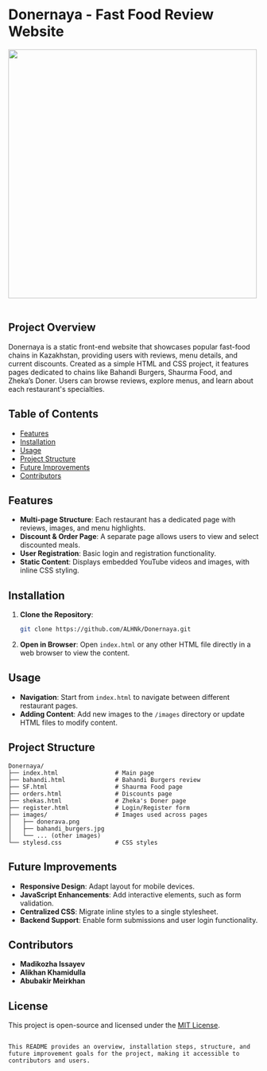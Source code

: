 # Donernaya - Fast Food Review Website

<img src="https://github.com/Anmol-Baranwal/Cool-GIFs-For-GitHub/assets/74038190/d0cfe7d1-0b8c-4e4a-9a66-875290ba6065" width="500">
<br><br>

## Project Overview
Donernaya is a static front-end website that showcases popular fast-food chains in Kazakhstan, providing users with reviews, menu details, and current discounts. Created as a simple HTML and CSS project, it features pages dedicated to chains like Bahandi Burgers, Shaurma Food, and Zheka’s Doner. Users can browse reviews, explore menus, and learn about each restaurant's specialties.

## Table of Contents
- [Features](#features)
- [Installation](#installation)
- [Usage](#usage)
- [Project Structure](#project-structure)
- [Future Improvements](#future-improvements)
- [Contributors](#contributors)

## Features
- **Multi-page Structure**: Each restaurant has a dedicated page with reviews, images, and menu highlights.
- **Discount & Order Page**: A separate page allows users to view and select discounted meals.
- **User Registration**: Basic login and registration functionality.
- **Static Content**: Displays embedded YouTube videos and images, with inline CSS styling.

## Installation
1. **Clone the Repository**:
   ```bash
   git clone https://github.com/ALHNk/Donernaya.git
   ```
2. **Open in Browser**:
   Open `index.html` or any other HTML file directly in a web browser to view the content.

## Usage
- **Navigation**: Start from `index.html` to navigate between different restaurant pages.
- **Adding Content**: Add new images to the `/images` directory or update HTML files to modify content.

## Project Structure
```
Donernaya/
├── index.html                # Main page
├── bahandi.html              # Bahandi Burgers review
├── SF.html                   # Shaurma Food page
├── orders.html               # Discounts page
├── shekas.html               # Zheka's Doner page
├── register.html             # Login/Register form
├── images/                   # Images used across pages
│   ├── donerava.png
│   ├── bahandi_burgers.jpg
│   └── ... (other images)
└── stylesd.css               # CSS styles
```

## Future Improvements
- **Responsive Design**: Adapt layout for mobile devices.
- **JavaScript Enhancements**: Add interactive elements, such as form validation.
- **Centralized CSS**: Migrate inline styles to a single stylesheet.
- **Backend Support**: Enable form submissions and user login functionality.

## Contributors
- **Madikozha Issayev**
- **Alikhan Khamidulla**
- **Abubakir Meirkhan**

## License
This project is open-source and licensed under the [MIT License](LICENSE).
```

This README provides an overview, installation steps, structure, and future improvement goals for the project, making it accessible to contributors and users.

